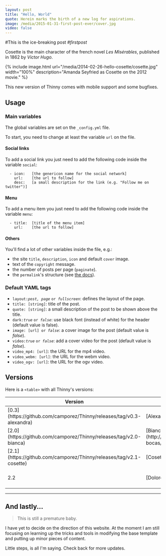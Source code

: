 ```yaml
---
layout: post
title: "Hello, World"
quote: Herein marks the birth of a new log for aspirations.
image: /media/2015-01-31-first-post-ever/cover.jpg
video: false
---
```


#This is the ice-breaking post <em>#firstpost</em>

Cosette is the main character of the french novel _Les Misérables_, published in 1862 by _Victor Hugo_.

{% include image.html url="/media/2014-02-26-hello-cosette/cosette.jpg" width="100%" description="Amanda Seyfried as Cosette on the 2012 movie." %}

This new version of Thinny comes with mobile support and some bugfixes.

## Usage

### Main variables

The global variables are set on the `_config.yml` file.

To start, you need to change at least the variable `url` on the file.

#### Social links

To add a social link you just need to add the following code inside the variable `social`:

```
  - icon:	[the genericon name for the social network]
    url:	[the url to follow]
    desc:	[a small description for the link (e.g. "Follow me on twitter")]
```

#### Menu

To add a menu item you just need to add the following code inside the variable `menu`:

```
  - title:	[title of the menu item]
    url:	[the url to follow]
```

#### Others

You'll find a lot of other variables inside the file, e.g.:

- the site `title`, `description`, `icon` and default `cover` image.
- text of the `copyright` message.
- the number of posts per page (`paginate`).
- the `permalink`'s structure (see [the docs](http://jekyllrb.com/docs/pagination/)).


### Default YAML tags

- `layout:`<i>`post, page`</i> `or `<i>`fullscreen`</i>: defines the layout of the page.
- `title: [string]`: title of the post.
- `quote: [string]`: a small description of the post to be shown above the title.
- `dark:`<i>`true`</i> `or `<i>`false`</i>: use black font (instead of white) for the header (default value is false).
- `image: [url] or `<i>`false`</i>: a cover image for the post (default value is _false_).
- `video:`<i>`true`</i> `or `<i>`false`</i>: add a cover video for the post (default value is _false_).
- `video_mp4: [url]`: the URL for the mp4 video.
- `video_webm: [url]`: the URL for the webm video.
- `video_ogv: [url]`: the URL for the ogv video.

## Versions

Here is a `<table>` with all Thinny's versions:
<table>
  <thead>
    <tr>
      <th>Version</th>
      <th>Codename</th>
      <th>Platform</th>
      <th>Release date</th>
    </tr>
  </thead>
  <tbody>
    <tr>
      <td>[0.3](https://github.com/camporez/Thinny/releases/tag/v0.3-alexandra)</td>
      <td>[Alexandra](http://nikita2010.wikia.com/wiki/Alexandra_Udinov)</td>
      <td>Ghost 0.3.x</td>
      <td>November 2013</td>
    </tr>
    <tr>
      <td>[2.0](https://github.com/camporez/Thinny/releases/tag/v2.0-bianca)</td>
      <td>[Bianca](http://memoriaglobo.globo.com/programas/entretenimento/novelas/caras-bocas/caras-bocas-bianca-isabelle-drummond.htm)</td>
      <td>Jekyll</td>
      <td>January 2014</td>
    </tr>
    <tr>
      <td>[2.1](https://github.com/camporez/Thinny/releases/tag/v2.1-cosette)</td>
      <td>[Cosette](http://lesmiserables.wikia.com/wiki/Cosette)</td>
      <td>Jekyll</td>
      <td>March 2014</td>
    </tr>
    <tr>
      <td>2.2</td>
      <td>[Dolores](http://en.wikipedia.org/wiki/Dolores_Haze)</td>
      <td>Jekyll</td>
      <td><i>Soon (see the [issues list](https://github.com/camporez/camporez.github.io/issues?milestone=3))</i></td>
    </tr>
  </tbody>
</table>

-----

## And lastly...

> This is still a premature baby.

I have yet to decide on the direction of this website. At the moment I am still focusing on learning up the tricks and tools in modifying the base template and putting up minor pieces of content.

Little steps, is all I'm saying. Check back for more updates.
